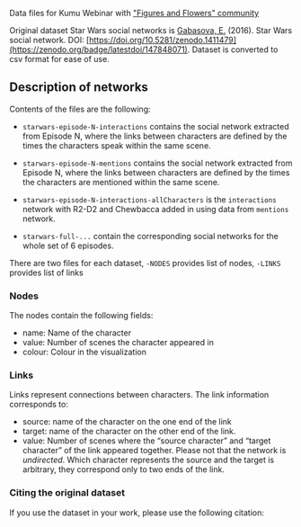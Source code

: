Data files for Kumu Webinar with ["Figures and Flowers" community](https://eolay.tilda.ws/flowersnumbers)

Original dataset Star Wars social networks is [Gabasova, E.](https://github.com/evelinag/) (2016). Star Wars social network. DOI: [https://doi.org/10.5281/zenodo.1411479](https://zenodo.org/badge/latestdoi/147848071). Dataset is converted to csv format for ease of use.

## Description of networks
Contents of the files are the following:
* `starwars-episode-N-interactions` contains the social network extracted from Episode N, where the links between characters are defined by the times the characters speak within the same scene.

* `starwars-episode-N-mentions` contains the social network extracted from Episode N, where the links between characters are defined by the times the characters are mentioned within the same scene.

* `starwars-episode-N-interactions-allCharacters` is the `interactions` network with R2-D2 and Chewbacca added in using  data from `mentions` network.

* `starwars-full-...` contain the corresponding social networks for the whole set of 6 episodes.

There are two files for each dataset, `-NODES` provides list of nodes, `-LINKS` provides list of links

### Nodes
The nodes contain the following fields:
- name: Name of the character
- value: Number of scenes the character appeared in
- colour: Colour in the visualization

### Links
Links represent connections between characters. The link information corresponds to: 
- source: name of the character on the one end of the link
- target: name of the character on the other end of the link. 
- value: Number of scenes where the “source character” and “target character” of the link appeared together.
Please not that the network is *undirected*. Which character represents the source and the target is arbitrary, they correspond only to two ends of the link.

### Citing the original dataset
If you use the dataset in your work, please use the following citation: 

